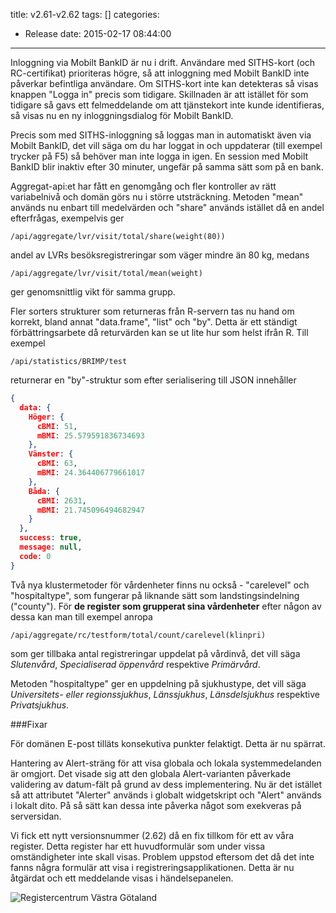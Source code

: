 title: v2.61-v2.62
tags: []
categories:
  - Release
date: 2015-02-17 08:44:00
---
Inloggning via Mobilt BankID är nu i drift. Användare med SITHS-kort (och RC-certifikat)  prioriteras högre, så att inloggning med Mobilt BankID inte påverkar befintliga användare. Om SITHS-kort inte kan detekteras så visas knappen "Logga in" precis som tidigare. Skillnaden är att istället för som tidigare så gavs ett felmeddelande om att tjänstekort inte kunde identifieras, så visas nu en ny inloggningsdialog för Mobilt BankID.

Precis som med SITHS-inloggning så loggas man in automatiskt även via Mobilt BankID, det vill säga om du har loggat in och uppdaterar (till exempel trycker på F5) så behöver man inte logga in igen. En session med Mobilt BankID blir inaktiv efter 30 minuter, ungefär på samma sätt som på en bank. 

Aggregat-api:et har fått en genomgång och fler kontroller av rätt variabelnivå och domän görs nu i större utsträckning. Metoden "mean" används nu enbart till medelvärden och "share" används istället då en andel efterfrågas, exempelvis ger 
```
/api/aggregate/lvr/visit/total/share(weight(80))
``` 
andel av LVRs besöksregistreringar som väger mindre än 80 kg, medans 
```
/api/aggregate/lvr/visit/total/mean(weight)
``` 
ger genomsnittlig vikt för samma grupp.

Fler sorters strukturer som returneras från R-servern tas nu hand om korrekt, bland annat "data.frame", "list" och "by". Detta är ett ständigt förbättringsarbete då returvärden kan se ut lite hur som helst ifrån R. Till exempel
``` 
/api/statistics/BRIMP/test
``` 
returnerar en "by"-struktur som efter serialisering till JSON innehåller
```json
{
  data: {
    Höger: {
      cBMI: 51,
      mBMI: 25.579591836734693
    },
    Vänster: {
      cBMI: 63,
      mBMI: 24.364406779661017
    },
    Båda: {
      cBMI: 2631,
      mBMI: 21.745096494682947
    }
  },
  success: true,
  message: null,
  code: 0
}
``` 

Två nya klustermetoder för vårdenheter finns nu också - "carelevel" och "hospitaltype", som fungerar på liknande sätt som landstingsindelning ("county"). För **de register som grupperat sina vårdenheter** efter någon av dessa kan man till exempel anropa
``` 
/api/aggregate/rc/testform/total/count/carelevel(klinpri)
``` 
som ger tillbaka antal registreringar uppdelat på vårdinvå, det vill säga _Slutenvård_, _Specialiserad öppenvård_ respektive _Primärvård_.

Metoden "hospitaltype" ger en uppdelning på sjukhustype, det vill säga _Universitets- eller regionssjukhus_, _Länssjukhus_, _Länsdelsjukhus_ respektive _Privatsjukhus_.

###Fixar

För domänen E-post tilläts konsekutiva punkter felaktigt. Detta är nu spärrat.

Hantering av Alert-sträng för att visa globala och lokala systemmedelanden är omgjort. Det visade sig att den globala Alert-varianten påverkade validering av datum-fält på grund av dess implementering. Nu är det istället så att attributet "Alerter" används i globalt widgetskript och "Alert" används i lokalt dito. På så sätt kan dessa inte påverka något som exekveras på serversidan.

Vi fick ett nytt versionsnummer (2.62) då en fix tillkom för ett av våra register. Detta register har ett huvudformulär som under vissa omständigheter inte skall visas. Problem uppstod eftersom det då det inte fanns några formulär att visa i registreringsapplikationen. Detta är nu åtgärdat och ett meddelande visas i händelsepanelen.

![Registercentrum Västra Götaland](http://demo.registercentrum.se/Images/HeadLogoRC.png)